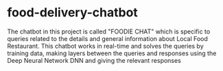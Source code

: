 # food-delivery-chatbot
 The chatbot in this project is called "FOODIE CHAT" which is specific to queries related to the details and general information about Local Food Restaurant. This chatbot works in real-time and solves the queries by training data, making layers between the queries and responses using the Deep Neural Network DNN and giving the relevant responses
